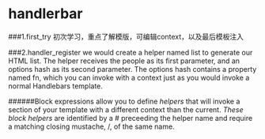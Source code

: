 # handlerbar
###1.first_try
初次学习，重点了解模版，可编辑context，以及最后模板注入

###2.handler_register
we would create a helper named list to generate our HTML list. 
The helper receives the people as its first parameter, 
and an options hash as its second parameter. 
The options hash contains a property named fn,
 which you can invoke with a context just as you would invoke a normal Handlebars template.
 
######Block expressions allow you to define *helpers* 
that will invoke a section of your template with a different context than the current.
*These block helpers* are identified by a # preceeding the helper name and require a matching closing mustache, /, of the same name.